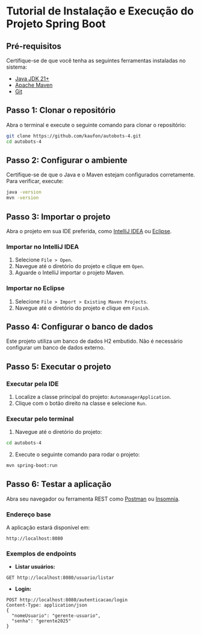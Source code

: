 # Tutorial de Instalação e Execução do Projeto Spring Boot

## Pré-requisitos
Certifique-se de que você tenha as seguintes ferramentas instaladas no sistema:
- [Java JDK 21+](https://www.oracle.com/java/technologies/javase-downloads.html)
- [Apache Maven](https://maven.apache.org/download.cgi)
- [Git](https://git-scm.com/downloads)

## Passo 1: Clonar o repositório
Abra o terminal e execute o seguinte comando para clonar o repositório:
```bash
git clone https://github.com/kaufon/autobots-4.git
cd autobots-4
```

## Passo 2: Configurar o ambiente
Certifique-se de que o Java e o Maven estejam configurados corretamente. Para verificar, execute:
```bash
java -version
mvn -version
```

## Passo 3: Importar o projeto
Abra o projeto em sua IDE preferida, como [IntelliJ IDEA](https://www.jetbrains.com/idea/) ou [Eclipse](https://www.eclipse.org/).

### Importar no IntelliJ IDEA
1. Selecione `File > Open`.
2. Navegue até o diretório do projeto e clique em `Open`.
3. Aguarde o IntelliJ importar o projeto Maven.

### Importar no Eclipse
1. Selecione `File > Import > Existing Maven Projects`.
2. Navegue até o diretório do projeto e clique em `Finish`.

## Passo 4: Configurar o banco de dados
Este projeto utiliza um banco de dados H2 embutido. Não é necessário configurar um banco de dados externo.

## Passo 5: Executar o projeto
### Executar pela IDE
1. Localize a classe principal do projeto: `AutomanagerApplication`.
2. Clique com o botão direito na classe e selecione `Run`.

### Executar pelo terminal
1. Navegue até o diretório do projeto:
```bash
cd autobots-4
```
2. Execute o seguinte comando para rodar o projeto:
```bash
mvn spring-boot:run
```

## Passo 6: Testar a aplicação
Abra seu navegador ou ferramenta REST como [Postman](https://www.postman.com/) ou [Insomnia](https://insomnia.rest/).

### Endereço base
A aplicação estará disponível em:
```
http://localhost:8080
```

### Exemplos de endpoints
- **Listar usuários:**
```
GET http://localhost:8080/usuario/listar
```
- **Login:**
```
POST http://localhost:8080/autenticacao/login
Content-Type: application/json
{
  "nomeUsuario": "gerente-usuario",
  "senha": "gerente2025"
}
```

